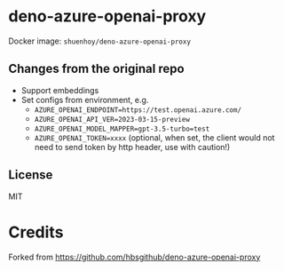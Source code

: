 # deno-azure-openai-proxy
Docker image: `shuenhoy/deno-azure-openai-proxy`
## Changes from the original repo
- Support embeddings
- Set configs from environment, e.g.
  - `AZURE_OPENAI_ENDPOINT=https://test.openai.azure.com/`
  - `AZURE_OPENAI_API_VER=2023-03-15-preview`
  - `AZURE_OPENAI_MODEL_MAPPER=gpt-3.5-turbo=test`
  - `AZURE_OPENAI_TOKEN=xxxx` (optional, when set, the client would not need to send token by http header, use with caution!)


## License
MIT
# Credits

Forked from https://github.com/hbsgithub/deno-azure-openai-proxy